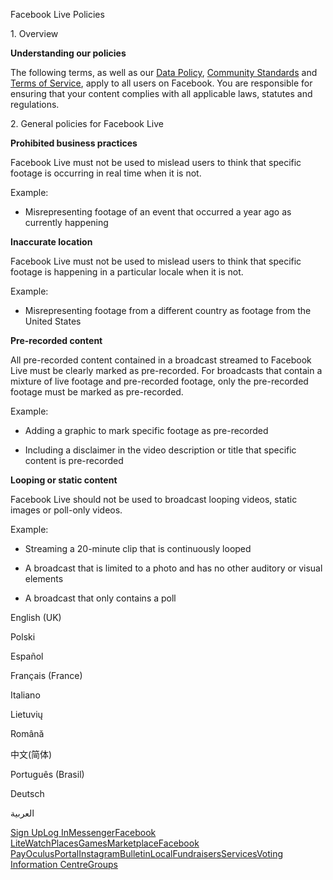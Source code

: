 Facebook Live Policies

1\. Overview

**Understanding our policies**

The following terms, as well as our [Data Policy](https://www.facebook.com/about/privacy/), [Community Standards](https://www.facebook.com/communitystandards/) and [Terms of Service](https://www.facebook.com/legal/terms), apply to all users on Facebook. You are responsible for ensuring that your content complies with all applicable laws, statutes and regulations.

2\. General policies for Facebook Live

**Prohibited business practices**

Facebook Live must not be used to mislead users to think that specific footage is occurring in real time when it is not.

Example:

*   Misrepresenting footage of an event that occurred a year ago as currently happening

**Inaccurate location**

Facebook Live must not be used to mislead users to think that specific footage is happening in a particular locale when it is not.

Example:

*   Misrepresenting footage from a different country as footage from the United States

**Pre-recorded content**

All pre-recorded content contained in a broadcast streamed to Facebook Live must be clearly marked as pre-recorded. For broadcasts that contain a mixture of live footage and pre-recorded footage, only the pre-recorded footage must be marked as pre-recorded.

Example:

*   Adding a graphic to mark specific footage as pre-recorded

*   Including a disclaimer in the video description or title that specific content is pre-recorded

**Looping or static content**

Facebook Live should not be used to broadcast looping videos, static images or poll-only videos.

Example:

*   Streaming a 20-minute clip that is continuously looped

*   A broadcast that is limited to a photo and has no other auditory or visual elements

*   A broadcast that only contains a poll

English (UK)

Polski

Español

Français (France)

Italiano

Lietuvių

Română

中文(简体)

Português (Brasil)

Deutsch

العربية

[Sign Up](https://www.facebook.com/reg/)[Log In](https://www.facebook.com/login/)[Messenger](https://l.facebook.com/l.php?u=https%3A%2F%2Fmessenger.com%2F&h=AT2dAxQ2bSMXO9SaAUzVIvWT91ahl6pYMpTV-_U3IAeGwZoYGosg5E7I2tuUivCtIdKy4kpES0KyhpRDdA4NPQxfk6_Wb_O6D3_VhpvaAHtYAcVLKZYWEZd7feRuBXBoIsZTPGnaosF8F-zPb5Bnm8KGac3cu2zRL16mMA)[Facebook Lite](https://www.facebook.com/lite/)[Watch](https://en-gb.facebook.com/watch/)[Places](https://www.facebook.com/places/)[Games](https://www.facebook.com/games/)[Marketplace](https://www.facebook.com/marketplace/)[Facebook Pay](https://pay.facebook.com/)[Oculus](https://l.facebook.com/l.php?u=https%3A%2F%2Fwww.oculus.com%2F&h=AT2dAxQ2bSMXO9SaAUzVIvWT91ahl6pYMpTV-_U3IAeGwZoYGosg5E7I2tuUivCtIdKy4kpES0KyhpRDdA4NPQxfk6_Wb_O6D3_VhpvaAHtYAcVLKZYWEZd7feRuBXBoIsZTPGnaosF8F-zPb5Bnm8KGac3cu2zRL16mMA)[Portal](https://portal.facebook.com/)[Instagram](https://l.facebook.com/l.php?u=https%3A%2F%2Fwww.instagram.com%2F&h=AT2dAxQ2bSMXO9SaAUzVIvWT91ahl6pYMpTV-_U3IAeGwZoYGosg5E7I2tuUivCtIdKy4kpES0KyhpRDdA4NPQxfk6_Wb_O6D3_VhpvaAHtYAcVLKZYWEZd7feRuBXBoIsZTPGnaosF8F-zPb5Bnm8KGac3cu2zRL16mMA)[Bulletin](https://www.bulletin.com/)[Local](https://www.facebook.com/local/lists/245019872666104/)[Fundraisers](https://www.facebook.com/fundraisers/)[Services](https://www.facebook.com/biz/directory/)[Voting Information Centre](https://www.facebook.com/votinginformationcenter/?entry_point=c2l0ZQ%3D%3D)[Groups](https://www.facebook.com/groups/explore/)